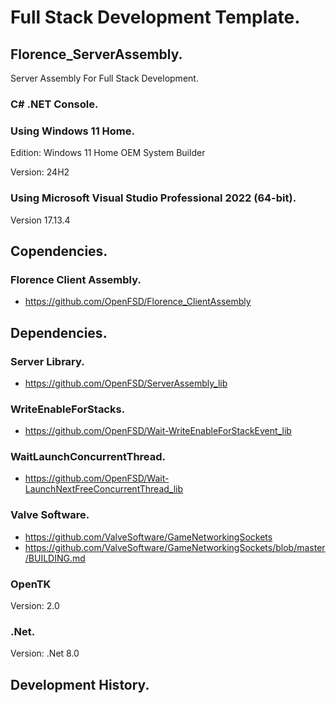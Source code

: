# Full Stack Development Template.
## Florence_ServerAssembly.

Server Assembly For Full Stack Development.

### C# .NET Console.

### Using Windows 11 Home.
Edition: Windows 11 Home OEM System Builder

Version: 24H2

### Using Microsoft Visual Studio Professional 2022 (64-bit).

Version 17.13.4

## Copendencies.
### Florence Client Assembly.
 - https://github.com/OpenFSD/Florence_ClientAssembly


## Dependencies.
### Server Library.
 - https://github.com/OpenFSD/ServerAssembly_lib
   
### WriteEnableForStacks.
 - https://github.com/OpenFSD/Wait-WriteEnableForStackEvent_lib

### WaitLaunchConcurrentThread.
 - https://github.com/OpenFSD/Wait-LaunchNextFreeConcurrentThread_lib

### Valve Software.
- https://github.com/ValveSoftware/GameNetworkingSockets
- https://github.com/ValveSoftware/GameNetworkingSockets/blob/master/BUILDING.md

### OpenTK
Version: 2.0

### .Net.
Version: .Net 8.0

## Development History.
